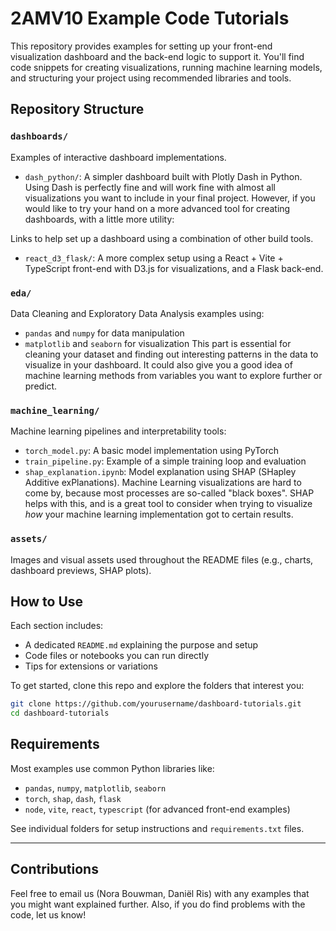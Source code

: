 # 2AMV10 Example Code Tutorials
This repository provides examples for setting up your front-end visualization dashboard and the back-end logic to support it. You'll find code snippets for creating visualizations, running machine learning models, and structuring your project using recommended libraries and tools.

## Repository Structure

### `dashboards/`
Examples of interactive dashboard implementations.

- `dash_python/`: A simpler dashboard built with Plotly Dash in Python. Using Dash is perfectly fine and will work fine with almost all visualizations you want to include in your final project. However, if you would like to try your hand on a more advanced tool for creating dashboards, with a little more utility:

Links to help set up a dashboard using a combination of other build tools.
- `react_d3_flask/`:  A more complex setup using a React + Vite + TypeScript front-end with D3.js for visualizations, and a Flask back-end.

### `eda/`
Data Cleaning and Exploratory Data Analysis examples using:
- `pandas` and `numpy` for data manipulation
- `matplotlib` and `seaborn` for visualization
This part is essential for cleaning your dataset and finding out interesting patterns in the data to visualize in your dashboard. It could also give you a good idea of machine learning methods from variables you want to explore further or predict.

### `machine_learning/`
Machine learning pipelines and interpretability tools:
- `torch_model.py`: A basic model implementation using PyTorch
- `train_pipeline.py`: Example of a simple training loop and evaluation
- `shap_explanation.ipynb`: Model explanation using SHAP (SHapley Additive exPlanations). Machine Learning visualizations are hard to come by, because most processes are so-called "black boxes". SHAP helps with this, and is a great tool to consider when trying to visualize *how* your machine learning implementation got to certain results.

### `assets/`
Images and visual assets used throughout the README files (e.g., charts, dashboard previews, SHAP plots).


## How to Use

Each section includes:
- A dedicated `README.md` explaining the purpose and setup
- Code files or notebooks you can run directly
- Tips for extensions or variations

To get started, clone this repo and explore the folders that interest you:
```bash
git clone https://github.com/yourusername/dashboard-tutorials.git
cd dashboard-tutorials
```

## Requirements

Most examples use common Python libraries like:
- `pandas`, `numpy`, `matplotlib`, `seaborn`
- `torch`, `shap`, `dash`, `flask`
- `node`, `vite`, `react`, `typescript` (for advanced front-end examples)

See individual folders for setup instructions and `requirements.txt` files.

---

## Contributions

Feel free to email us (Nora Bouwman, Daniël Ris) with any examples that you might want explained further. Also, if you do find problems with the code, let us know!
